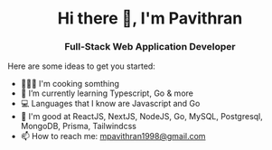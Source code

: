 <h1 align="center">Hi there 👋, I'm Pavithran</h1>
<h3 align="center">Full-Stack Web Application Developer</h3>

Here are some ideas to get you started:

- 🧑🏼‍💻 I'm cooking somthing
- 🌱 I’m currently learning Typescript, Go & more
- 💻 Languages that I know are Javascript and Go
- 🤩 I'm good at ReactJS, NextJS, NodeJS, Go, MySQL, Postgresql, MongoDB, Prisma, Tailwindcss
- 📫 How to reach me: mpavithran1998@gmail.com
